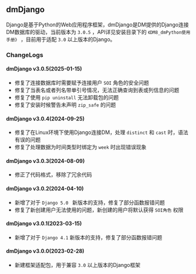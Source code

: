 ## dmDjango

Django是基于Python的Web应用程序框架，dmDjango是DM提供的Django连接DM数据库的驱动，当前版本为 `3.0.5` ，API详见安装目录下的 `《DM8_dmPython使用手册》` ，目前用于适配 `3.0` 以上版本的Django。

### ChangeLogs

#### dmDjango v3.0.5(2025-01-15)

* 修复了连接数据库时需要赋予连接用户 `SOI` 角色的安全问题
* 修复了当表名或者列名带单引号情况，无法正确查询到表或列信息的问题
* 修复了使用 `pip uninstall` 无法卸载包的问题
* 修复了安装时候警告未声明 `zip_safe` 的问题

#### dmDjango v3.0.4(2024-09-25)

* 修复了在Linux环境下使用Django连接DM，处理 `distinct` 和 `cast` 时，语法有误的问题
* 修复了处理数据为时间类型时绑定为 `week` 时出现错误现象

#### dmDjango v3.0.3(2024-08-09)

* 修正了代码格式，移除了冗余代码

#### dmDjango v3.0.2(2024-04-10)

* 新增了对于 `Django 5.0 ` 新版本的支持，修复了部分函数报错问题
* 修复了新创建用户无法使用的问题，新创建的用户将默认获得 `SOI角色` 权限

#### dmDjango v3.0.1(2023-03-15)

* 新增了对于 `Django 4.1` 新版本的支持，修复了部分函数报错问题

#### dmDjango v3.0.0(2023-02-28)

* 新建框架适配包，用于兼容 `3.0` 以上版本的Django框架